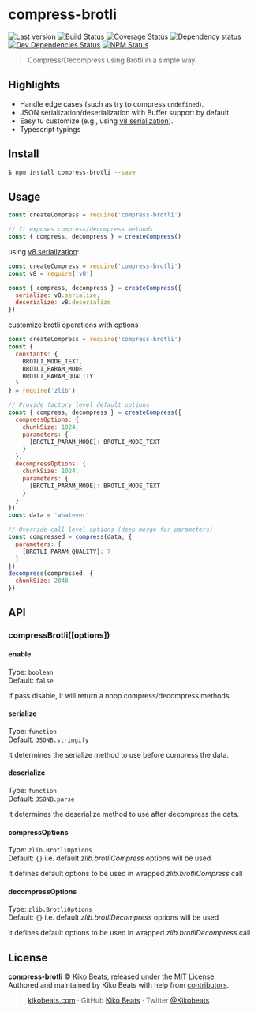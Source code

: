# compress-brotli

![Last version](https://img.shields.io/github/tag/Kikobeats/compress-brotli.svg?style=flat-square)
[![Build Status](https://img.shields.io/travis/Kikobeats/compress-brotli/master.svg?style=flat-square)](https://travis-ci.org/Kikobeats/compress-brotli)
[![Coverage Status](https://img.shields.io/coveralls/Kikobeats/compress-brotli.svg?style=flat-square)](https://coveralls.io/github/Kikobeats/compress-brotli)
[![Dependency status](https://img.shields.io/david/Kikobeats/compress-brotli.svg?style=flat-square)](https://david-dm.org/Kikobeats/compress-brotli)
[![Dev Dependencies Status](https://img.shields.io/david/dev/Kikobeats/compress-brotli.svg?style=flat-square)](https://david-dm.org/Kikobeats/compress-brotli#info=devDependencies)
[![NPM Status](https://img.shields.io/npm/dm/compress-brotli.svg?style=flat-square)](https://www.npmjs.org/package/compress-brotli)

> Compress/Decompress using Brotli in a simple way.

## Highlights

- Handle edge cases (such as try to compress `undefined`).
- JSON serialization/deserialization with Buffer support by default.
- Easy tu customize (e.g., using [v8 serialization](https://nodejs.org/api/v8.html#v8_v8_serialize_value)).
- Typescript typings

## Install

```bash
$ npm install compress-brotli --save
```

## Usage

```js
const createCompress = require('compress-brotli')

// It exposes compress/decompress methods
const { compress, decompress } = createCompress()
```

using [v8 serialization](https://nodejs.org/api/v8.html#v8_v8_serialize_value):

```js
const createCompress = require('compress-brotli')
const v8 = require('v8')

const { compress, decompress } = createCompress({
  serialize: v8.serialize,
  deserialize: v8.deserialize
})
```
customize brotli operations with options
```js
const createCompress = require('compress-brotli')
const {
  constants: {
    BROTLI_MODE_TEXT,
    BROTLI_PARAM_MODE,
    BROTLI_PARAM_QUALITY
  }
} = require('zlib')

// Provide factory level default options
const { compress, decompress } = createCompress({
  compressOptions: {
    chunkSize: 1024,
    parameters: {
      [BROTLI_PARAM_MODE]: BROTLI_MODE_TEXT
    }
  },
  decompressOptions: {
    chunkSize: 1024,
    parameters: {
      [BROTLI_PARAM_MODE]: BROTLI_MODE_TEXT
    }
  }
})
const data = 'whatever'

// Override call level options (deep merge for parameters)
const compressed = compress(data, {
  parameters: {
    [BROTLI_PARAM_QUALITY]: 7
  }
})
decompress(compressed, {
  chunkSize: 2048
})
```

## API

### compressBrotli([options])

#### enable

Type: `boolean`<br>
Default: `false`

If pass disable, it will return a noop compress/decompress methods.

#### serialize

Type: `function`<br>
Default: `JSONB.stringify`

It determines the serialize method to use before compress the data.

#### deserialize

Type: `function`<br>
Default: `JSONB.parse`

It determines the deserialize method to use after decompress the data.

#### compressOptions

Type: `zlib.BrotliOptions`<br>
Default: `{}` i.e. default *zlib.brotliCompress* options will be used

It  defines default options to be used in wrapped *zlib.brotliCompress* call

#### decompressOptions

Type: `zlib.BrotliOptions`<br>
Default: `{}` i.e. default *zlib.brotliDecompress* options will be used

It defines default options to be used in wrapped *zlib.brotliDecompress* call

## License

**compress-brotli** © [Kiko Beats](https://kikobeats.com), released under the [MIT](https://github.com/Kikobeats/compress-brotli/blob/master/LICENSE.md) License.<br>
Authored and maintained by Kiko Beats with help from [contributors](https://github.com/Kikobeats/compress-brotli/contributors).

> [kikobeats.com](https://kikobeats.com) · GitHub [Kiko Beats](https://github.com/Kikobeats) · Twitter [@Kikobeats](https://twitter.com/Kikobeats)
